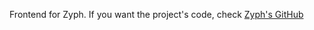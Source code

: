 Frontend for Zyph. If you want the project's code, check [Zyph's GitHub](https://github.com/BlueDragon7327/Zyph)